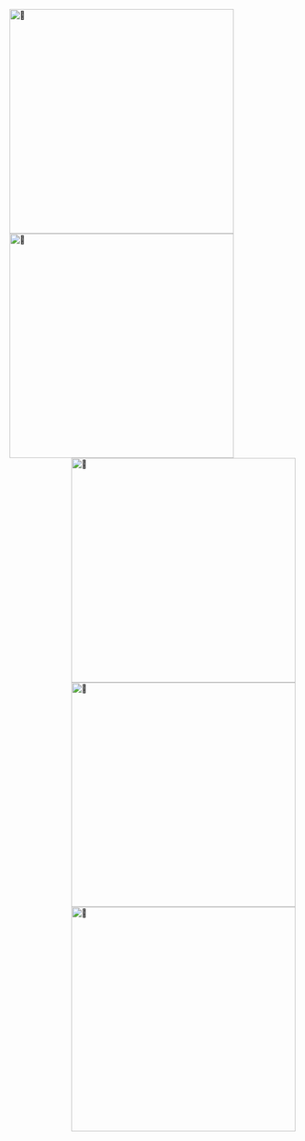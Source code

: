 [<img align="left" width="395" alt="🤿" src="https://activity-graph.herokuapp.com/graph?username=ba2in9a&theme=github-light">](#)


[<img align="left" width="395" alt="🤿" src="https://metrics.lecoq.io/ba2in9a?template=classic&base.header=0&base.activity=0&base.community=0&base.repositories=0&base.metadata=0&isocalendar=1&languages=1&achievements=1&followup=1&isocalendar.duration=half-year&languages.limit=15&languages.threshold=0%25&languages.colors=github&languages.sections=most-used&languages.indepth=true&languages.analysis.timeout=15&languages.categories=markup%2C%20programming&languages.recent.categories=markup%2C%20programming&languages.recent.load=300&languages.recent.days=14&followup.sections=repositories&followup.indepth=true&achievements.threshold=C&achievements.secrets=true&achievements.display=detailed&achievements.limit=0&config.timezone=Asia%2FShanghai">](#)


[<img align="right" width="395" alt="🤿" src="https://github-readme-stats.vercel.app/api?username=ba2in9a&show_icons=true&theme=vue">](#)


[<img align="right" width="395" alt="🤿" src="http://github-readme-streak-stats.herokuapp.com?user=ba2in9a&theme=vue">](#)


[<img align="right" width="395" alt="🤿" src="https://github-readme-stats.vercel.app/api/top-langs/?username=ba2in9a&theme=vue">](#)


<!--
**ba2in9a/ba2in9a** is a ✨ _special_ ✨ repository because its `README.md` (this file) appears on your GitHub profile.

Here are some ideas to get you started:

- 🔭 I’m currently working on ...
- 🌱 I’m currently learning ...
- 👯 I’m looking to collaborate on ...
- 🤔 I’m looking for help with ...
- 💬 Ask me about ...
- 📫 How to reach me: ...
- 😄 Pronouns: ...
- ⚡ Fun fact: ...
-->
